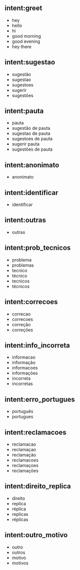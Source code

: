 <!-- possíveis mensagens do usuário -->
## intent:greet
- hey
- hello
- hi
- good morning
- good evening
- hey there

## intent:sugestao
- sugestão
- sugestao
- sugestoes
- sugerir
- sugestões

## intent:pauta
- pauta
- sugestão de pauta
- sugestao de pauta
- sugestoes de pauta
- sugerir pauta
- sugestões de pauta

## intent:anonimato
- anonimato

## intent:identificar
- identificar

## intent:outras
- outras

## intent:prob_tecnicos
- problema
- problemas
- tecnico
- técnico
- tecnicos
- técnicos

## intent:correcoes
- correcao
- correcoes
- correção
- correções

## intent:info_incorreta
- informacao
- informação
- informacoes
- informações
- incorreta
- incorretas

## intent:erro_portugues
- português
- portugues

## intent:reclamacoes
- reclamacao
- reclamaçao
- reclamação
- reclamacoes
- reclamaçoes
- reclamações

## intent:direito_replica
- direito
- replica
- réplica
- replicas
- réplicas

## intent:outro_motivo
- outro
- outros
- motivo
- motivos